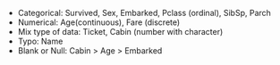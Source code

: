 - Categorical: Survived, Sex, Embarked, Pclass (ordinal), SibSp, Parch
- Numerical: Age(continuous), Fare (discrete)
- Mix type of data: Ticket, Cabin (number with character)
- Typo: Name
- Blank or Null: Cabin > Age > Embarked
